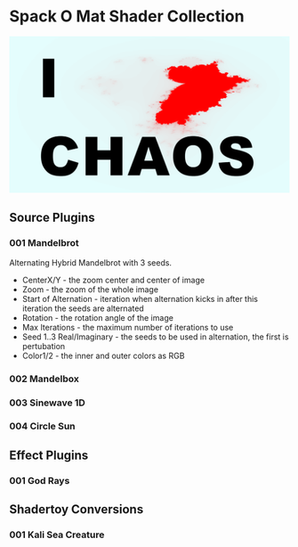 # Spack O Mat Shader Collection

![one of i-love-chaos logos print your own more than endless possibilities](media/i-love-chaos-white-000000000000003.png "One of I-Love-Chaos")


## Source Plugins

### 001 Mandelbrot

Alternating Hybrid Mandelbrot with 3 seeds.

- CenterX/Y - the zoom center and center of image
- Zoom - the zoom of the whole image
- Start of Alternation - iteration when alternation kicks in after this iteration the seeds are alternated                             
- Rotation - the rotation angle of the image        
- Max Iterations - the maximum number of iterations to use
- Seed 1..3 Real/Imaginary	- the seeds to be used in alternation, the first is pertubation
- Color1/2 - the inner and outer colors as RGB

### 002 Mandelbox

### 003 Sinewave 1D

### 004 Circle Sun


## Effect Plugins

### 001 God Rays

## Shadertoy Conversions

### 001 Kali Sea Creature
